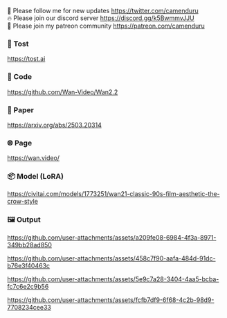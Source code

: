 🐣 Please follow me for new updates https://twitter.com/camenduru <br />
🔥 Please join our discord server https://discord.gg/k5BwmmvJJU <br />
🥳 Please join my patreon community https://patreon.com/camenduru <br />

###  🥪 Tost
https://tost.ai

### 🧬 Code
https://github.com/Wan-Video/Wan2.2

### 📄 Paper
https://arxiv.org/abs/2503.20314

### 🌐 Page
https://wan.video/

### 📦 Model (LoRA)
https://civitai.com/models/1773251/wan21-classic-90s-film-aesthetic-the-crow-style

### 🖼 Output

https://github.com/user-attachments/assets/a209fe08-6984-4f3a-8971-349bb28ad850

https://github.com/user-attachments/assets/458c7f90-aafa-484d-91dc-b76e3f40463c

https://github.com/user-attachments/assets/5e9c7a28-3404-4aa5-bcba-fc7c6e2c9b56

https://github.com/user-attachments/assets/fcfb7df9-6f68-4c2b-98d9-7708234cee33

